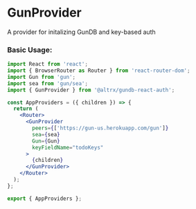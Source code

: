 # GunProvider

A provider for initalizing GunDB and key-based auth

### Basic Usage:

```jsx harmony
import React from 'react';
import { BrowserRouter as Router } from 'react-router-dom';
import Gun from 'gun';
import sea from 'gun/sea';
import { GunProvider } from '@altrx/gundb-react-auth';

const AppProviders = ({ children }) => {
  return (
    <Router>
      <GunProvider
        peers={['https://gun-us.herokuapp.com/gun']}
        sea={sea}
        Gun={Gun}
        keyFieldName="todoKeys"
      >
        {children}
      </GunProvider>
    </Router>
  );
};

export { AppProviders };
```
